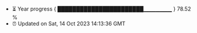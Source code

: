 - ⏳ Year progress { ███████████████████████▁▁▁▁▁▁▁ } 78.52 %
- ⏰ Updated on Sat, 14 Oct 2023 14:13:36 GMT

